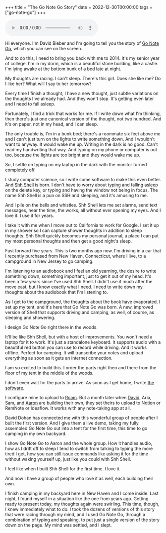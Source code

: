 +++
title = "The Go Note Go Story"
date = 2022-12-30T00:00:00
tags = ["go-note-go"]
+++

<audio
    controls
    src="/audio/go-note-go-story.m4a">
  Your browser does not support the <code>audio</code> element.
</audio>


Hi everyone. I'm David Bieber and I'm going to tell you the story of [Go Note Go](/projects/go-note-go), which you can see on the screen.

And to do this, I need to bring you back with me to 2014. It's my senior year of college.
I'm in my dorm, which is a beautiful stone building, like a castle.
I'm lying awake at the bottom bunk of a bed late at night.

My thoughts are racing. I can't sleep. There's this girl. Does she like me? Do I like her?
What will I say to her tomorrow?

Every time I finish a thought, I have a new thought, just subtle variations on the thoughts I've already had. And they won't stop.
It's getting even later and I need to fall asleep.

Fortunately, I find a trick that works for me.
If I write down what I'm thinking, then there's just one canonical version of the thought, not two hundred.
And it's on paper, not in my head, and I can sleep.

The only trouble is, I'm in a bunk bed; there's a roommate six feet above me and I can't just turn on the lights to write something down.
And I wouldn't want to anyway. It would wake me up.
Writing in the dark is no good. Can't read my handwriting that way.
And typing on my phone or computer is out too, because the lights are too bright and they would wake me up. 

So, I settle on typing on my laptop in the dark with the monitor turned completely off.

I study computer science, so I write some software to make this even better.
And [Shh Shell](/projects/shh-shell) is born.
I don't have to worry about typing and falling asleep on the delete key, or typing and having the window not being in focus.
The name Shh Shell is a pun on SSH and sleeping, and it's amusing to me.

And I pile on the bells and whistles. Shh Shell lets me set alarms, send text messages, hear the time, the works, all without ever opening my eyes.
And I love it. I use it for years.

I take it with me when I move out to California to work for Google.
I set it up in my shower so I can capture shower thoughts in addition to sleep thoughts.
Shh Shell quickly becomes my personal journal, a place I can put my most personal thoughts and then get a good night's sleep.

Fast forward five years. This is two months ago now. I'm driving in a car that I recently purchased from New Haven, Connecticut, where I live, to a campground in New Jersey to go camping.

I'm listening to an audiobook and I feel an old yearning, the desire to write something down, something important, just to get it out of my head.
It's been a few years since I've used Shh Shell. I didn't use it much after the move east, but I know exactly what I need. I need to write down my thoughts about the audiobook that I'm listening to.

As I get to the campground, the thoughts about the book have evaporated.
I set up my tent, and it's here that Go Note Go was born.
A new, improved version of Shell that supports driving and camping, as well, of course, as sleeping and showering.

I design Go Note Go right there in the woods.

It'll be like Shh Shell, but with a host of improvements. You won't need a laptop for it to work.
It's just a standalone keyboard.
It supports audio with a beautiful red button you can use to record while driving.
And it works offline. Perfect for camping.
It will transcribe your notes and upload everything as soon as it gets an internet connection.

I am so excited to build this. I order the parts right then and there from the floor of my tent in the middle of the woods.

I don't even wait for the parts to arrive. As soon as I get home, I write [the software](https://github.com/dbieber/GoNoteGo).

I configure mine to upload to [Roam](https://roamresearch.com/#/app/commons-db/page/9W2EycBcG). But a month later when [David](http://ddohan.com/), Aria, Sam, and [Aaron](https://twitter.com/aaronmayer108) are building their own, they set theirs to upload to Notion or RemNote or Ideaflow. It works with any note-taking app at all.

David Dohan has connected me with this wonderful group of people after I built the first version.
And I give them a live demo, taking my fully assembled Go Note Go out into a tent for the first time, this time to go camping in my own backyard.

I show Go Note Go to Aaron and the whole group. How it handles audio, how as I drift off to sleep I tend to switch from talking to typing the more tired I get, how you can still issue commands like asking it for the time without waking yourself up, just like you could with Shh Shell.

I feel like when I built Shh Shell for the first time.
I love it.

And now I have a group of people who love it as well, each building their own.

I finish camping in my backyard here in New Haven and I come inside. Last night, I found myself in a situation like the one from years ago. Getting ready to present today, my thoughts again were swirling. This time, though, I knew immediately what to do. I took the dozens of versions of this story that were racing through my mind, and I used Go Note Go, through a combination of typing and speaking, to put just a single version of the story down on the page. My mind was settled, and I slept.
